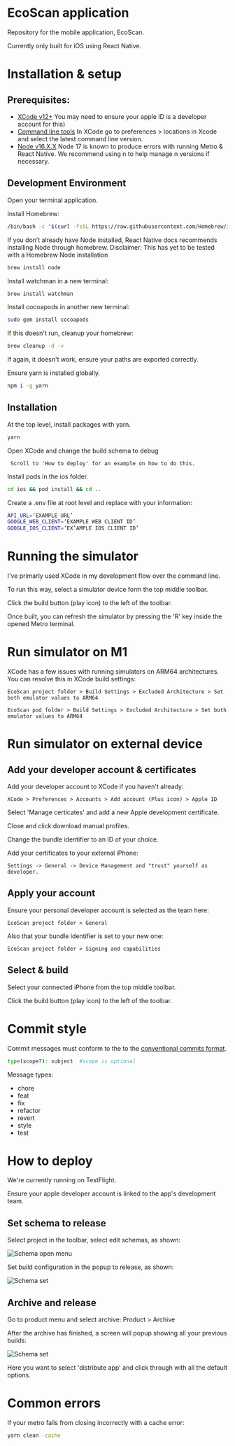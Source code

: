# EcoScan application

Repository for the mobile application, EcoScan. 

Currently only built for iOS using React Native. 

# Installation & setup

## Prerequisites:
 - [XCode v12+](https://developer.apple.com/download/release/) You may need to ensure your apple ID is a developer account for this)
 - [Command line tools](https://developer.apple.com/download/release/) In XCode go to preferences > locations in Xcode and select the latest command line version.
 - [Node v16.X.X](https://nodejs.org/en/) Node 17 is known to produce errors with running Metro & React Native. We recommend using n to help manage n versions if necessary.

## Development Environment

Open your terminal application.

Install Homebrew:

``` bash
/bin/bash -c "$(curl -fsSL https://raw.githubusercontent.com/Homebrew/install/HEAD/install.sh)"
```

If you don’t already have Node installed, React Native docs recommends installing Node through homebrew.
Disclaimer: This has yet to be tested with a Homebrew Node installation

```bash 
brew install node
```

Install watchman in a new terminal:

```bash
brew install watchman
```

Install cocoapods in another new terminal: 

```bash
sudo gem install cocoapods
```

If this doesn't run, cleanup your homebrew: 

```bash
brew cleanup -d -v
```

If again, it doesn't work, ensure your paths are exported correctly.

Ensure yarn is installed globally.
```bash
npm i -g yarn
```

## Installation

At the top level, install packages with yarn.
```bash 
yarn
```

Open XCode and change the build schema to debug 

``` Scroll to 'How to deploy' for an example on how to do this.```


Install pods in the ios folder.
```bash 
cd ios && pod install && cd ..
```

Create a .env file at root level and replace with your information: 

```bash 
API_URL=‘EXAMPLE URL’
GOOGLE_WEB_CLIENT=‘EXAMPLE WEB CLIENT ID’
GOOGLE_IOS_CLIENT=‘EX’AMPLE IOS CLIENT ID’
```

# Running the simulator

I've primarly used XCode in my development flow over the command line.

To run this way, select a simulator device form the top middle toolbar.

Click the build button (play icon) to the left of the toolbar.

Once built, you can refresh the simulator by pressing the 'R' key inside the opened Metro terminal.

# Run simulator on M1

XCode has a few issues with running simulators on ARM64 architectures. You can resolve this in XCode build settings:

`EcoScan project folder > Build Settings > Excluded Architecture > Set both emulator values to ARM64`

`EcoScan pod folder > Build Settings > Excluded Architecture > Set both emulator values to ARM64`

# Run simulator on external device

## Add your developer account & certificates

Add your developer account to XCode if you haven't already:

`XCode > Preferences > Accounts > Add account (Plus icon) > Apple ID`

Select 'Manage certicates' and add a new Apple development certificate.

Close and click download manual profiles.

Change the bundle identifier to an ID of your choice.

Add your certificates to your external iPhone:

`Settings -> General -> Device Management and "trust" yourself as developer.`

## Apply your account

Ensure your personal developer account is selected as the team here:

`EcoScan project folder > General`

Also that your bundle identifier is set to your new one:

`EcoScan project folder > Signing and capabilities`

## Select & build

Select your connected iPhone from the top middle toolbar.

Click the build button (play icon) to the left of the toolbar.

# Commit style
Commit messages must conform to the to the [conventional commits format](https://www.conventionalcommits.org/en/v1.0.0/#summary).

```bash 
type(scope?): subject  #scope is optional
```

Message types:
- chore
- feat
- fix
- refactor
- revert
- style
- test

# How to deploy

We're currently running on TestFlight. 

Ensure your apple developer account is linked to the app's development team.

## Set schema to release

Select project in the toolbar, select edit schemas, as shown:

![Schema open menu](https://i.ibb.co/xfYF6Mj/Screenshot-2022-01-09-at-18-39-06.png)

Set build configuration in the popup to release, as shown:

![Schema set](https://i.ibb.co/NYKkN9h/Screenshot-2022-01-09-at-18-39-23.png)

## Archive and release

Go to product menu and select archive: Product > Archive

After the archive has finished, a screen will popup showing all your previous builds:

![Schema set](https://i.ibb.co/zN2vYNL/Screenshot-2022-01-09-at-18-48-43.png)

Here you want to select 'distribute app' and click through with all the default options.

# Common errors

If your metro fails from closing incorrectly with a cache error: 
```bash
yarn clean -cache
```
